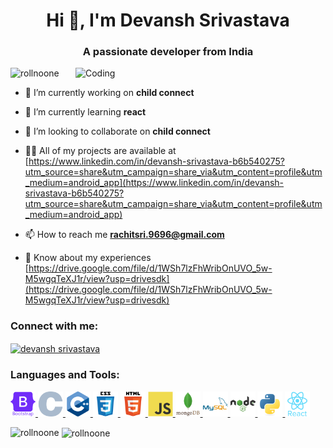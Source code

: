 
<h1 align="center">Hi 👋, I'm Devansh Srivastava</h1>
<h3 align="center">A passionate developer from India</h3>
<img align="right" alt="Coding" width="400" src="https://cdn.dribbble.com/users/1162077/screenshots/3848914/programmer.gif">

<p align="left"> <img src="https://komarev.com/ghpvc/?username=rollnoone&label=Profile%20views&color=0e75b6&style=flat" alt="rollnoone" /> </p>

- 🔭 I’m currently working on **child connect**

- 🌱 I’m currently learning **react**

- 👯 I’m looking to collaborate on **child connect**

- 👨‍💻 All of my projects are available at [https://www.linkedin.com/in/devansh-srivastava-b6b540275?utm_source=share&utm_campaign=share_via&utm_content=profile&utm_medium=android_app](https://www.linkedin.com/in/devansh-srivastava-b6b540275?utm_source=share&utm_campaign=share_via&utm_content=profile&utm_medium=android_app)

- 📫 How to reach me **rachitsri.9696@gmail.com**

- 📄 Know about my experiences [https://drive.google.com/file/d/1WSh7lzFhWribOnUVO_5w-M5wgqTeXJ1r/view?usp=drivesdk](https://drive.google.com/file/d/1WSh7lzFhWribOnUVO_5w-M5wgqTeXJ1r/view?usp=drivesdk)

<h3 align="left">Connect with me:</h3>
<p align="left">
<a href="https://linkedin.com/in/devansh srivastava" target="blank"><img align="center" src="https://raw.githubusercontent.com/rahuldkjain/github-profile-readme-generator/master/src/images/icons/Social/linked-in-alt.svg" alt="devansh srivastava" height="30" width="40" /></a>
</p>

<h3 align="left">Languages and Tools:</h3>
<p align="left"> <a href="https://getbootstrap.com" target="_blank" rel="noreferrer"> <img src="https://raw.githubusercontent.com/devicons/devicon/master/icons/bootstrap/bootstrap-plain-wordmark.svg" alt="bootstrap" width="40" height="40"/> </a> <a href="https://www.cprogramming.com/" target="_blank" rel="noreferrer"> <img src="https://raw.githubusercontent.com/devicons/devicon/master/icons/c/c-original.svg" alt="c" width="40" height="40"/> </a> <a href="https://www.w3schools.com/cpp/" target="_blank" rel="noreferrer"> <img src="https://raw.githubusercontent.com/devicons/devicon/master/icons/cplusplus/cplusplus-original.svg" alt="cplusplus" width="40" height="40"/> </a> <a href="https://www.w3schools.com/css/" target="_blank" rel="noreferrer"> <img src="https://raw.githubusercontent.com/devicons/devicon/master/icons/css3/css3-original-wordmark.svg" alt="css3" width="40" height="40"/> </a> <a href="https://www.w3.org/html/" target="_blank" rel="noreferrer"> <img src="https://raw.githubusercontent.com/devicons/devicon/master/icons/html5/html5-original-wordmark.svg" alt="html5" width="40" height="40"/> </a> <a href="https://developer.mozilla.org/en-US/docs/Web/JavaScript" target="_blank" rel="noreferrer"> <img src="https://raw.githubusercontent.com/devicons/devicon/master/icons/javascript/javascript-original.svg" alt="javascript" width="40" height="40"/> </a> <a href="https://www.mongodb.com/" target="_blank" rel="noreferrer"> <img src="https://raw.githubusercontent.com/devicons/devicon/master/icons/mongodb/mongodb-original-wordmark.svg" alt="mongodb" width="40" height="40"/> </a> <a href="https://www.mysql.com/" target="_blank" rel="noreferrer"> <img src="https://raw.githubusercontent.com/devicons/devicon/master/icons/mysql/mysql-original-wordmark.svg" alt="mysql" width="40" height="40"/> </a> <a href="https://nodejs.org" target="_blank" rel="noreferrer"> <img src="https://raw.githubusercontent.com/devicons/devicon/master/icons/nodejs/nodejs-original-wordmark.svg" alt="nodejs" width="40" height="40"/> </a> <a href="https://www.python.org" target="_blank" rel="noreferrer"> <img src="https://raw.githubusercontent.com/devicons/devicon/master/icons/python/python-original.svg" alt="python" width="40" height="40"/> </a> <a href="https://reactjs.org/" target="_blank" rel="noreferrer"> <img src="https://raw.githubusercontent.com/devicons/devicon/master/icons/react/react-original-wordmark.svg" alt="react" width="40" height="40"/> </a> </p>

<p><img align="left" src="https://github-readme-stats.vercel.app/api/top-langs?username=rollnoone&show_icons=true&locale=en&layout=compact" alt="rollnoone" /></p>

<p>&nbsp;<img align="center" src="https://github-readme-stats.vercel.app/api?username=rollnoone&show_icons=true&locale=en" alt="rollnoone" /></p>

